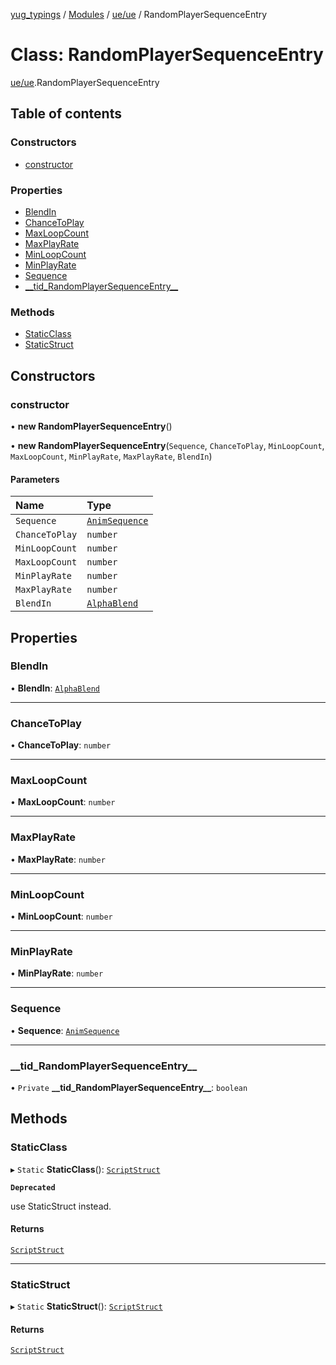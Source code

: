 [yug_typings](../README.md) / [Modules](../modules.md) / [ue/ue](../modules/ue_ue.md) / RandomPlayerSequenceEntry

# Class: RandomPlayerSequenceEntry

[ue/ue](../modules/ue_ue.md).RandomPlayerSequenceEntry

## Table of contents

### Constructors

- [constructor](ue_ue.RandomPlayerSequenceEntry.md#constructor)

### Properties

- [BlendIn](ue_ue.RandomPlayerSequenceEntry.md#blendin)
- [ChanceToPlay](ue_ue.RandomPlayerSequenceEntry.md#chancetoplay)
- [MaxLoopCount](ue_ue.RandomPlayerSequenceEntry.md#maxloopcount)
- [MaxPlayRate](ue_ue.RandomPlayerSequenceEntry.md#maxplayrate)
- [MinLoopCount](ue_ue.RandomPlayerSequenceEntry.md#minloopcount)
- [MinPlayRate](ue_ue.RandomPlayerSequenceEntry.md#minplayrate)
- [Sequence](ue_ue.RandomPlayerSequenceEntry.md#sequence)
- [\_\_tid\_RandomPlayerSequenceEntry\_\_](ue_ue.RandomPlayerSequenceEntry.md#__tid_randomplayersequenceentry__)

### Methods

- [StaticClass](ue_ue.RandomPlayerSequenceEntry.md#staticclass)
- [StaticStruct](ue_ue.RandomPlayerSequenceEntry.md#staticstruct)

## Constructors

### constructor

• **new RandomPlayerSequenceEntry**()

• **new RandomPlayerSequenceEntry**(`Sequence`, `ChanceToPlay`, `MinLoopCount`, `MaxLoopCount`, `MinPlayRate`, `MaxPlayRate`, `BlendIn`)

#### Parameters

| Name | Type |
| :------ | :------ |
| `Sequence` | [`AnimSequence`](ue_ue.AnimSequence.md) |
| `ChanceToPlay` | `number` |
| `MinLoopCount` | `number` |
| `MaxLoopCount` | `number` |
| `MinPlayRate` | `number` |
| `MaxPlayRate` | `number` |
| `BlendIn` | [`AlphaBlend`](ue_ue.AlphaBlend.md) |

## Properties

### BlendIn

• **BlendIn**: [`AlphaBlend`](ue_ue.AlphaBlend.md)

___

### ChanceToPlay

• **ChanceToPlay**: `number`

___

### MaxLoopCount

• **MaxLoopCount**: `number`

___

### MaxPlayRate

• **MaxPlayRate**: `number`

___

### MinLoopCount

• **MinLoopCount**: `number`

___

### MinPlayRate

• **MinPlayRate**: `number`

___

### Sequence

• **Sequence**: [`AnimSequence`](ue_ue.AnimSequence.md)

___

### \_\_tid\_RandomPlayerSequenceEntry\_\_

• `Private` **\_\_tid\_RandomPlayerSequenceEntry\_\_**: `boolean`

## Methods

### StaticClass

▸ `Static` **StaticClass**(): [`ScriptStruct`](ue_ue.ScriptStruct.md)

**`Deprecated`**

use StaticStruct instead.

#### Returns

[`ScriptStruct`](ue_ue.ScriptStruct.md)

___

### StaticStruct

▸ `Static` **StaticStruct**(): [`ScriptStruct`](ue_ue.ScriptStruct.md)

#### Returns

[`ScriptStruct`](ue_ue.ScriptStruct.md)

